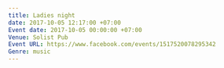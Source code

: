 ```yaml
---
title: Ladies night
date: 2017-10-05 12:17:00 +07:00
Event date: 2017-10-05 00:00:00 +07:00
Venue: Solist Pub
Event URL: https://www.facebook.com/events/1517520078295342
Genre: music
---
```


